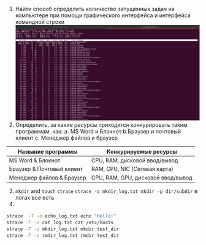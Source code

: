 1. Найти способ определить количество запущенных задач на компьютере при помощи графического интерфейса и интерфейса командной строки
![image](https://github.com/IKdotShark/Operating-systems/blob/main/lab1/Pasted%20image%2020250911140204.png?raw=true)
2. Определить, за какие ресурсы приходится конкурировать таким программам, как:
	a.	MS Word и Блокнот
	b.Браузер и почтовый клиент
	c.	Менеджер файлов и браузер

| Название программы        | Конкурируемые ресурсы              |
| ------------------------- | ---------------------------------- |
| MS Word & Блокнот         | CPU, RAM,  дисковой ввод/вывод     |
| Браузер & Почтовый клиент | RAM, CPU, NIC (Сетевая карта)      |
| Менеджер файлов & Браузер | CPU, RAM, GPU, дисковой ввод/вывод |
3. `mkdir` and `touch`
`strace`
`strace -o mkdir_log.txt mkdir -p dir/subdir`
в логах все есть
4.
```bash
strace  -T -o echo_log.txt echo "Hello!"
strace -T -o cat_log.txt cat /etc/hosts
strace -T -o mkdir_log.txt mkdir test_dir
strace -T -o rmdir_log.txt rmdir test_dir
```
